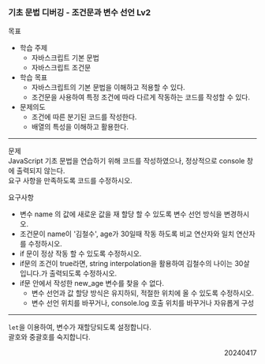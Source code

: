 ### 기초 문법 디버깅 - 조건문과 변수 선언 Lv2
목표  
- 학습 주제
  - 자바스크립트 기본 문법
  - 자바스크립트 조건문
- 학습 목표
  - 자바스크립트의 기본 문법을 이해하고 적용할 수 있다.
  - 조건문을 사용하여 특정 조건에 따라 다르게 작동하는 코드를 작성할 수 있다.
- 문제의도
  - 조건에 따른 분기된 코드를 작성한다.
  - 배열의 특성을 이해하고 활용한다.
---
문제  
JavaScript 기초 문법을 연습하기 위해 코드를 작성하였으나, 정상적으로 console 창에 출력되지 않는다.  
요구 사항을 만족하도록 코드를 수정하시오.  

요구사항
- 변수 name 의 값에 새로운 값을 재 할당 할 수 있도록 변수 선언 방식을 변경하시오.
- 조건문이 name이 '김철수', age가 30일때 작동 하도록 비교 연산자와 일치 연산자를 수정하시오.
- if 문이 정상 작동 할 수 있도록 수정하시오.
- if문의 조건이 true라면, string interpolation을 활용하여 김철수의 나이는 30살 입니다.가 출력되도록 수정하시오.
- if문 안에서 작성한 new_age 변수를 찾을 수 없다.
  - 변수 선언과 값 할당 방식은 유지하되, 적절한 위치에 올 수 있도록 수정하시오.
  - 변수 선언 위치를 바꾸거나, console.log 호출 위치를 바꾸거나 자유롭게 구성
---
`let`을 이용하여, 변수가 재할당되도록 설정합니다.  
괄호와 중괄호를 숙지합니다.
<div style="text-align: right">20240417</div>